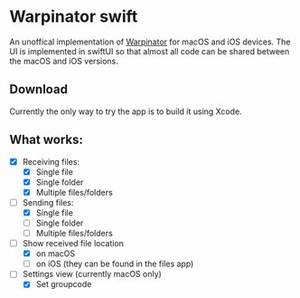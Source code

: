 # Warpinator swift

An unoffical implementation of [Warpinator](https://github.com/linuxmint/warpinator) for macOS and iOS devices. The UI is implemented in swiftUI so that almost all code can be shared between the macOS and iOS versions.

## Download

Currently the only way to try the app is to build it using Xcode.

## What works:
- [X] Receiving files:
    - [X] Single file
    - [X] Single folder
    - [X] Multiple files/folders
- [ ] Sending files:
    - [X] Single file
    - [ ] Single folder
    - [ ] Multiple files/folders
- [ ] Show received file location
    - [X] on macOS
    - [ ] on iOS (they can be found in the files app)
- [ ] Settings view (currently macOS only)
    - [X] Set groupcode
